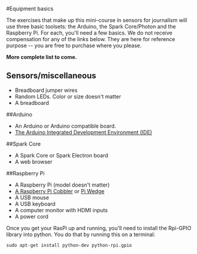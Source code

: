 #Equipment basics

The exercises that make up this mini-course in sensors for journalism will use three basic toolsets: the Arduino, the Spark Core/Photon and the Raspberry Pi. For each, you'll need a few basics. We do not receive compensation for any of the links below. They are here for reference purpose -- you are free to purchase where you please. 

**More complete list to come.**

## Sensors/miscellaneous


* Breadboard jumper wires
* Random LEDs. Color or size doesn't matter
* A breadboard

##Arduino

* An Arduino or Arduino compatible board.
* [The Arduino Integrated Development Environment (IDE)](https://www.arduino.cc/en/Main/Software)


##Spark Core

* A Spark Core or Spark Electron board
* A web browser 


##Raspberry Pi

* A Raspberry Pi (model doesn't matter)
* [A Raspberry Pi Cobbler](https://www.adafruit.com/products/914) or [Pi Wedge](https://www.sparkfun.com/products/13717)
* A USB mouse
* A USB keyboard
* A computer monitor with HDMI inputs
* A power cord

Once you get your RasPi up and running, you'll need to install the Rpi-GPIO library into python. You do that by running this on a terminal:

```sudo apt-get install python-dev python-rpi.gpio```